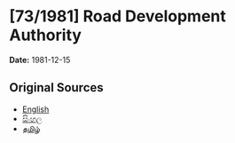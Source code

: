 # [73/1981] Road Development Authority

**Date:** 1981-12-15

## Original Sources

- [English](https://documents.gov.lk/view/acts/1981/12/73-1981_E.pdf)
- [සිංහල](https://documents.gov.lk/view/acts/1981/12/73-1981_S.pdf)
- [தமிழ்](https://documents.gov.lk/view/acts/1981/12/73-1981_T.pdf)
